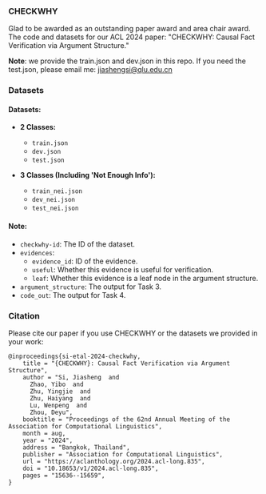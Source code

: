 ### CHECKWHY
Glad to be awarded as an outstanding paper award and area chair award. The code and datasets for our ACL 2024 paper: "CHECKWHY: Causal Fact Verification via Argument Structure."

**Note**: we provide the train.json and dev.json in this repo. If you need the test.json, please email me: jiashengsi@qlu.edu.cn


### Datasets
#### Datasets:
- **2 Classes:**
  - `train.json`
  - `dev.json`
  - `test.json`

- **3 Classes (Including 'Not Enough Info'):**
  - `train_nei.json`
  - `dev_nei.json`
  - `test_nei.json`

#### Note:
- `checkwhy-id`: The ID of the dataset.
- `evidences`: 
    - `evidence_id`: ID of the evidence.
    - `useful`: Whether this evidence is useful for verification.
    - `leaf`: Whether this evidence is a leaf node in the argument structure.
- `argument_structure`: The output for Task 3.
- `code_out`: The output for Task 4.

### Citation
Please cite our paper if you use CHECKWHY or the datasets we provided in your work:
```
@inproceedings{si-etal-2024-checkwhy,
    title = "{CHECKWHY}: Causal Fact Verification via Argument Structure",
    author = "Si, Jiasheng  and
      Zhao, Yibo  and
      Zhu, Yingjie  and
      Zhu, Haiyang  and
      Lu, Wenpeng  and
      Zhou, Deyu",
    booktitle = "Proceedings of the 62nd Annual Meeting of the Association for Computational Linguistics",
    month = aug,
    year = "2024",
    address = "Bangkok, Thailand",
    publisher = "Association for Computational Linguistics",
    url = "https://aclanthology.org/2024.acl-long.835",
    doi = "10.18653/v1/2024.acl-long.835",
    pages = "15636--15659",
}


```
